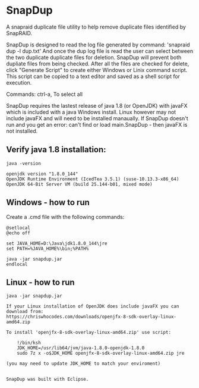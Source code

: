 # SnapDup
A snapraid duplicate file utility to help remove duplicate files identified by SnapRAID.

SnapDup is designed to read the log file generated by command: 'snapraid dup -l dup.txt'
And once the dup log file is read the user can select between the two duplicate duplicate files for deletion. 
SnapDup will prevent both dupliate files from being checked. After all the files are checked for delete, click 
"Generate Script" to create either Windows or Linix command script. This script can be copied to a text editor and saved
as a shell script for execution.



Commands:
    ctrl-a,  To select all

SnapDup requires the lastest release of java 1.8 (or OpenJDK) with javaFX which is included with a java Windows install.
Linux however may not include javaFX and will need to be installed manaually. If SnapDup doesn't run and you get an 
error: can't find or load  main.SnapDup - then javaFX is not installed.


Verify java 1.8 installation:
-----------------------------

    java -version
 
    openjdk version "1.8.0_144"
    OpenJDK Runtime Environment (IcedTea 3.5.1) (suse-10.13.3-x86_64)
    OpenJDK 64-Bit Server VM (build 25.144-b01, mixed mode)

Windows - how to run 
--------------------
Create a .cmd file with the following commands:

    @setlocal
    @echo off

    set JAVA_HOME=D:\Java\jdk1.8.0_144\jre
    set PATH=%JAVA_HOME%\bin;%PATH%

    java -jar snapdup.jar
    endlocal


Linux - how to run
------------------
    java -jar snapdup.jar

    If your Linux installation of OpenJDK does include javaFX you can download from: 
    https://chriswhocodes.com/downloads/openjfx-8-sdk-overlay-linux-amd64.zip 

    To install 'openjfx-8-sdk-overlay-linux-amd64.zip' use script:
    
        !/bin/ksh
        JDK_HOME=/usr/lib64/jvm/java-1.8.0-openjdk-1.8.0
        sudo 7z x -o$JDK_HOME openjfx-8-sdk-overlay-linux-amd64.zip jre

    (you may need to update JDK_HOME to match your enviroment)
    
    
    SnapDup was built with Eclipse.
